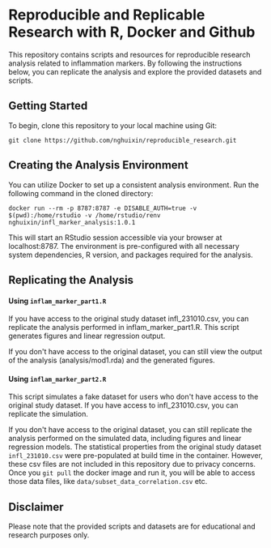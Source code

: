 # Reproducible and Replicable Research with R, Docker and Github
This repository contains scripts and resources for reproducible research analysis related to inflammation markers. By following the instructions below, you can replicate the analysis and explore the provided datasets and scripts.

## Getting Started
To begin, clone this repository to your local machine using Git:

```git clone https://github.com/nghuixin/reproducible_research.git```

## Creating the Analysis Environment
You can utilize Docker to set up a consistent analysis environment. Run the following command in the cloned directory:
 
```docker run --rm -p 8787:8787 -e DISABLE_AUTH=true -v $(pwd):/home/rstudio -v /home/rstudio/renv nghuixin/infl_marker_analysis:1.0.1```

This will start an RStudio session accessible via your browser at localhost:8787. The environment is pre-configured with all necessary system dependencies, R version, and packages required for the analysis.

## Replicating the Analysis

#### Using ```inflam_marker_part1.R```
If you have access to the original study dataset infl_231010.csv, you can replicate the analysis performed in inflam_marker_part1.R. This script generates figures and linear regression output.

If you don't have access to the original dataset, you can still view the output of the analysis (analysis/mod1.rda) and the generated figures.

#### Using ```inflam_marker_part2.R```
This script simulates a fake dataset for users who don't have access to the original study dataset. If you have access to infl_231010.csv, you can replicate the simulation.

If you don't have access to the original dataset, you can still replicate the analysis performed on the simulated data, including figures and linear regression models.
The statistical properties from the original study dataset `infl_231010.csv` were pre-populated at build time in the container. However, these csv files are not included in this repository due to privacy concerns. 
Once you `git pull` the docker image and run it, you will be able to access those data files, like `data/subset_data_correlation.csv` etc. 

## Disclaimer
Please note that the provided scripts and datasets are for educational and research purposes only.  

 
